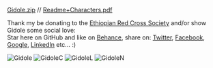 [Gidole.zip](https://github.com/gidole/Gidole-Typefaces/blob/master/gidole.zip) //  [Readme+Characters.pdf](https://github.com/gidole/Gidole-Typefaces/blob/master/Resources/GidoleFont/Readme+Characters.pdf?raw=true)

Thank my be donating to the [Ethiopian Red Cross Society](https://www.ammado.com/community/153173/donate) and/or show Gidole some social love:  
Star here on GitHub and like on [Behance](https://www.behance.net/gallery/22341011/Gidole-Open-Source-Modern-DIN), share on: [Twitter](https://twitter.com/intent/tweet?text=Gidole+-+Open+Source+Modern+DIN+by+@andreaslarsendk&url=https%3A%2F%2Fgidole.github.io), [Facebook](http://www.facebook.com/sharer/sharer.php?s=100&p%5Burl%5D=http%3A%2F%2Fgidole.github.io), [Google](https://plus.google.com/share?url=http://gidole.github.io), [LinkedIn](https://www.linkedin.com/shareArticle?mini=true&url=http://gidole.github.io) etc... :)

![Gidole](https://raw.githubusercontent.com/gidole/Gidole-Typefaces/master/Resources/GidoleScreenshots/1Gidole.jpg)
![GidoleC](https://raw.githubusercontent.com/gidole/Gidole-Typefaces/master/Resources/GidoleScreenshots/2GidoleCapital.jpg)
![GidoleL](https://raw.githubusercontent.com/gidole/Gidole-Typefaces/master/Resources/GidoleScreenshots/3GidoleLowercase.jpg)
![GidoleN](https://raw.githubusercontent.com/gidole/Gidole-Typefaces/master/Resources/GidoleScreenshots/4GidoleNumbers.jpg)
